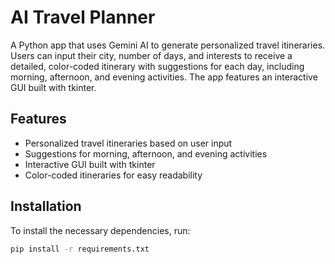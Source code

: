 # AI Travel Planner

A Python app that uses Gemini AI to generate personalized travel itineraries. Users can input their city, number of days, and interests to receive a detailed, color-coded itinerary with suggestions for each day, including morning, afternoon, and evening activities. The app features an interactive GUI built with tkinter.

## Features

- Personalized travel itineraries based on user input
- Suggestions for morning, afternoon, and evening activities
- Interactive GUI built with tkinter
- Color-coded itineraries for easy readability

## Installation

To install the necessary dependencies, run:
```bash
pip install -r requirements.txt
